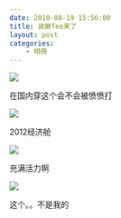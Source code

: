 ```yaml
---
date: 2010-08-19 15:56:00
title: 装嫩Tee来了
layout: post
categories:
    - 相冊
---
```

![](https://lh6.googleusercontent.com/-hruzqbgbdWc/TG2Ls1ylNTI/AAAAAAABEEE/skLiy11C_CM/s640/IMG_0011.JPG)

在国内穿这个会不会被愤愤打

![](https://lh3.googleusercontent.com/-ZkvLbKhmSx4/TG2LtoMTpnI/AAAAAAABEEI/mCYBxeUUr3Y/s640/IMG_0010.JPG)

2012经济舱

![](https://lh4.googleusercontent.com/-BYCdwJjU7yk/TG2LuauBrbI/AAAAAAABEEM/9k8ZJpTj1TE/s640/IMG_0009.JPG)

充满活力啊

![](https://lh6.googleusercontent.com/-jG5KIwdhr1k/TG2LvrZ-tmI/AAAAAAABEEQ/YAeSlAn-r1g/s640/IMG_0007.JPG)

这个。。不是我的
